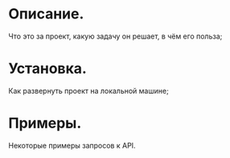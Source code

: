 
# Описание. 
Что это за проект, какую задачу он решает, в чём его польза;

# Установка. 
Как развернуть проект на локальной машине;

# Примеры.
Некоторые примеры запросов к API.


